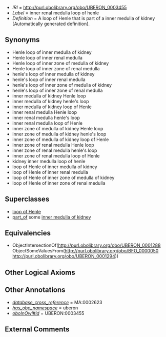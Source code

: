  * *IRI* = http://purl.obolibrary.org/obo/UBERON_0003455
 * *Label* = inner renal medulla loop of henle
 * *Definition* = A loop of Henle that is part of a inner medulla of kidney [Automatically generated definition].

## Synonyms

 * Henle loop of inner medulla of kidney
 * Henle loop of inner renal medulla
 * Henle loop of inner zone of medulla of kidney
 * Henle loop of inner zone of renal medulla
 * henle's loop of inner medulla of kidney
 * henle's loop of inner renal medulla
 * henle's loop of inner zone of medulla of kidney
 * henle's loop of inner zone of renal medulla
 * inner medulla of kidney Henle loop
 * inner medulla of kidney henle's loop
 * inner medulla of kidney loop of Henle
 * inner renal medulla Henle loop
 * inner renal medulla henle's loop
 * inner renal medulla loop of Henle
 * inner zone of medulla of kidney Henle loop
 * inner zone of medulla of kidney henle's loop
 * inner zone of medulla of kidney loop of Henle
 * inner zone of renal medulla Henle loop
 * inner zone of renal medulla henle's loop
 * inner zone of renal medulla loop of Henle
 * kidney inner medulla loop of henle
 * loop of Henle of inner medulla of kidney
 * loop of Henle of inner renal medulla
 * loop of Henle of inner zone of medulla of kidney
 * loop of Henle of inner zone of renal medulla

## Superclasses

 * [loop of Henle](../../UBERON/88/UBERON_0001288.md)
 * [part_of](../../BFO/50/BFO_0000050.md) some [inner medulla of kidney](../../UBERON/94/UBERON_0001294.md)

## Equivalencies

 * ObjectIntersectionOf(<http://purl.obolibrary.org/obo/UBERON_0001288> ObjectSomeValuesFrom(<http://purl.obolibrary.org/obo/BFO_0000050> <http://purl.obolibrary.org/obo/UBERON_0001294>))

## Other Logical Axioms


## Other Annotations

 * *[database_cross_reference](../../ef/oboInOwl#hasDbXref.md)* = MA:0002623
 * *[has_obo_namespace](../../ce/oboInOwl#hasOBONamespace.md)* = uberon
 * *[oboInOwl#id](../../id/oboInOwl#id.md)* = UBERON:0003455

## External Comments

